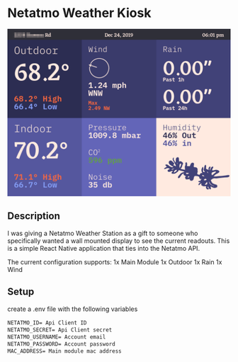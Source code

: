 # Netatmo Weather Kiosk

![Screencap](/screen.png)

## Description
I was giving a Netatmo Weather Station as a gift to someone who specifically wanted a wall mounted display to see the current readouts. This is a simple React Native application that ties into the Netatmo API.

The current configuration supports:
1x Main Module
1x Outdoor
1x Rain
1x Wind

## Setup
create a .env file with the following variables
```
NETATMO_ID= Api Client ID
NETATMO_SECRET= Api Client secret
NETATMO_USERNAME= Account email
NETATMO_PASSWORD= Account password
MAC_ADDRESS= Main module mac address
```